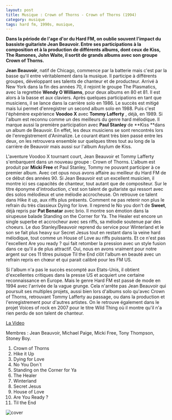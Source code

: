 ```yaml
---
layout: post
title: Musique : Crown of Thorns - Crown of Thorns (1994)
category: musique
tags: hard fm, 1990s, musique,
---
```


**Dans la période de l'age d'or du Hard FM, on oublie souvent l'impact du bassiste guitariste Jean Beauvoir. Entre ses participations à la composition et à la production de différents albums, dont ceux de Kiss, The Ramones, John Waite, il sortit de grands albums avec son groupe Crown of Thorns.**

**Jean Beauvoir**, natif de Chicago, commence par la batterie mais c'est par la basse qu'il entre véritablement dans la musique. Il participe à différents groupes, développant ses talents de chanteur et de producteur. Arrivé à New York dans la fin des années 70, il rejoint le groupe The Plasmatics, avec la regrettée **Wendy O Williams**, pour deux albums en 80 et 81. Il est alors à la basse et aux claviers. Après quelques participations en tant que musiciens, il se lance dans la carrière solo en 1986. Le succès est mitigé mais lui permet d'enregistrer un second album solo en 1988. Puis c'est l'éphémère expérience **Voodoo X** avec **Tommy Lafferty** , déjà, en 1989. Si l'album est reconnu comme un des meilleurs du genre hard mélodique. Il marque aussi la première participation avec **Paul Stanley** de **Kiss **dans un album de Beauvoir. En effet, les deux musiciens se sont rencontrés lors de l'enregistrement d'Animalize. Le courant étant très bien passé entre les deux, on les retrouvera ensemble sur quelques titres tout au long de la carrière de Beauvoir mais aussi sur l'album Asylum de Kiss.

L'aventure Voodoo X tournant court, Jean Beauvoir et Tommy Lafferty s'embarquent dans un nouveau groupe : Crown of Thorns. L'album est produit par **Micki Free** et Paul Stanley, Tommy ne pouvant participer à ce premier album. Avec cet opus nous avons affaire au meilleur du Hard FM de ce début des années 90. Si Jean Beauvoir est un excellent musicien, il montre ici ses capacités de chanteur, tout autant que de compositeur. Sur le titre éponyme d'introduction, c'est son talent de guitariste qui ressort avec des solos mélodieux et une mélodie accrocheuse. On retrouve ce talent dans Hike it up, aux riffs plus présents. Comment ne pas retenir non plus le refrain du très classieux Dying for love. Il reprend le No you don't de **Sweet**, déjà repris par **Pat Benatar** avec brio. Il montre son émotion dans la sirupeuse balade Standing on the Corner for Ya. The Healer est encore un single superbe et accrocheur avec ses riffs, sa mélodie soutenue par des choeurs. Le duo Stanley/Beauvoir reprend du service pour Winterland et le son se fait plus heavy sur Secret Jesus tout en restant dans la veine hard mélodique, tout comme un House of Love au riffs puissants. Et ce n'est pas l'excellent Are you ready ? qui fait retomber la pression avec un style fusion dans ce qu'il a de plus attractif. Oui, nous en avons vraiment pour notre argent sur ces 11 titres puisque Til the End clôt l'album en beauté avec un refrain repris en chœur et qui parait calibré pour les FM US.

Si l'album n'a pas le succès escompté aux Etats-Unis, il obtient d'excellentes critiques dans la presse US et acquiert une certaine reconnaissance en Europe. Mais le genre Hard FM est passé de mode en 1994 avec l'arrivée de la vague grunge. Cela n'arrête pas Jean Beauvoir qui poursuit ses multiples projets, aussi bien lors d'albums solo qu'avec Crown of Thorns, retrouvant Tommy Lafferty au passage, ou dans la production et l'enregistrement pour d'autres artistes. On le retrouve également dans le projet Voices of rock en 2007 pour le titre Wild Thing où il montre qu'il n'a rien perdu de son talent de chanteur.

[La Video](https://www.youtube.com/watch?v=m7OHwt-3N2w)

Membres : Jean Beauvoir, Michael Paige, Micki Free, Tony Thompson, Stoney Boy.

1. Crown of Thorns
2. Hike it Up
3. Dying for Love 
4. No You Don´t 
5. Standing on the Corner for Ya 
6. The Healer 
7. Winterland 
8. Secret Jesus 
9. House of Love 
10. Are You Ready ? 
11. Til the End


![cover](http://cheziceman.files.wordpress.com/2014/11/crownofthorns.jpg)

